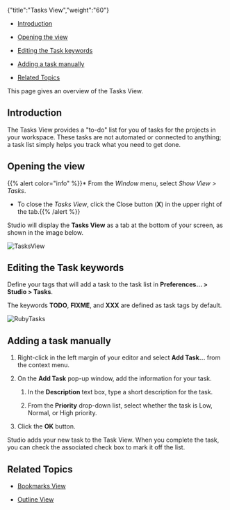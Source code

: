 {"title":"Tasks View","weight":"60"}

* [Introduction](#introduction)

* [Opening the view](#opening-the-view)

* [Editing the Task keywords](#editing-the-task-keywords)

* [Adding a task manually](#adding-a-task-manually)

* [Related Topics](#related-topics)

This page gives an overview of the Tasks View.

## Introduction

The Tasks View provides a "to-do" list for you of tasks for the projects in your workspace. These tasks are not automated or connected to anything; a task list simply helps you track what you need to get done.

## Opening the view

{{% alert color="info" %}}* From the _Window_ menu, select _Show View > Tasks_.

* To close the _Tasks View_, click the Close button (**X**) in the upper right of the tab.{{% /alert %}}

Studio will display the **Tasks View** as a tab at the bottom of your screen, as shown in the image below.

![TasksView](/Images/appc/download/attachments/30083304/TasksView.png)

## Editing the Task keywords

Define your tags that will add a task to the task list in **Preferences... > Studio > Tasks**.

The keywords **TODO**, **FIXME**, and **XXX** are defined as task tags by default.

![RubyTasks](/Images/appc/download/attachments/30083304/RubyTasks.png)

## Adding a task manually

1. Right-click in the left margin of your editor and select **Add Task...** from the context menu.

2. On the **Add Task** pop-up window, add the information for your task.

    1. In the **Description** text box, type a short description for the task.

    2. From the **Priority** drop-down list, select whether the task is Low, Normal, or High priority.

3. Click the **OK** button.

Studio adds your new task to the Task View. When you complete the task, you can check the associated check box to mark it off the list.

## Related Topics

* [Bookmarks View](/docs/appc/Axway_Appcelerator_Studio/Axway_Appcelerator_Studio_Guide/Basic_Concepts/Views/Bookmarks_View/)

* [Outline View](/docs/appc/Axway_Appcelerator_Studio/Axway_Appcelerator_Studio_Guide/Basic_Concepts/Views/Outline_View/)

